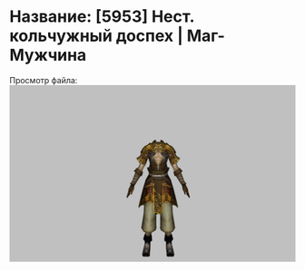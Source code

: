 # Название: [5953] Нест. кольчужный доспех | Маг-Мужчина

Просмотр файла:
![p040003.png](p040003.png)